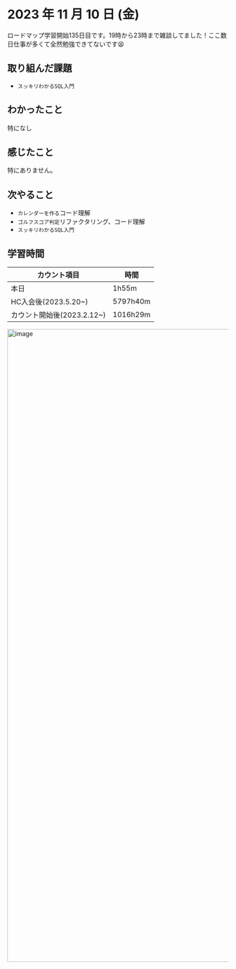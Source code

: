 # 2023 年 11 月 10 日 (金)
ロードマップ学習開始135日目です。19時から23時まで雑談してました！ここ数日仕事が多くて全然勉強できてないです😫

## 取り組んだ課題
- `スッキリわかるSQL入門`


## わかったこと
特になし


## 感じたこと
特にありません。


## 次やること
- `カレンダーを作る`コード理解
- `ゴルフスコア判定`リファクタリング、コード理解
- `スッキリわかるSQL入門`


## 学習時間
|カウント項目|時間|
|----|----|
|本日|1h55m|
|HC入会後(2023.5.20~)|5797h40m|
|カウント開始後(2023.2.12~)|1016h29m|


<img width="1440" alt="image" src="https://github.com/yokoyamamn/daily_report/assets/94735931/b9799cfc-f00d-495c-aaca-bd2739a6a750">

